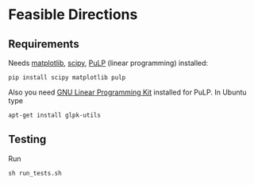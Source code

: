 # Feasible Directions

## Requirements

Needs [matplotlib](https://pypi.python.org/pypi/matplotlib/),
[scipy](https://pypi.python.org/pypi/scipy/),
[PuLP](https://pypi.python.org/pypi/PuLP/) (linear programming)
installed:

```
pip install scipy matplotlib pulp
```

Also you need [GNU Linear Programming Kit](https://www.gnu.org/software/glpk/)
installed for PuLP.
In Ubuntu type

```
apt-get install glpk-utils
```

## Testing

Run

```
sh run_tests.sh
```
